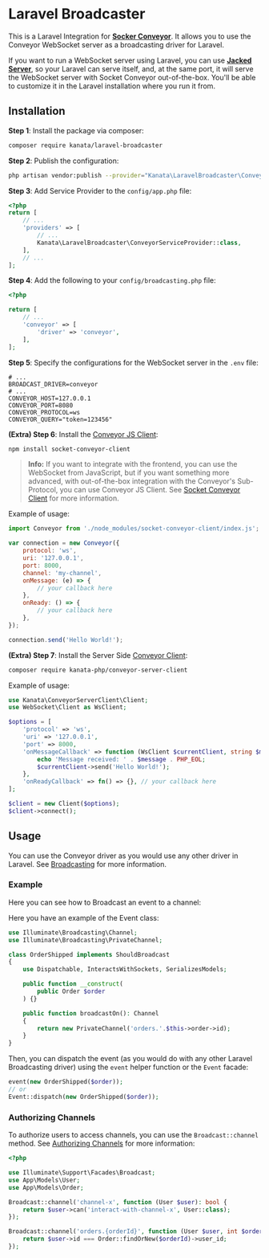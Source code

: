 
# Laravel Broadcaster

This is a Laravel Integration for [**Socker Conveyor**](http://socketconveyor.com). It allows you to use the Conveyor WebSocket server as a broadcasting driver for Laravel.

If you want to run a WebSocket server using Laravel, you can use [**Jacked Server**](https://github.com/jacked-php/jacked-server), so your Laravel can serve itself, and, at the same port, it will serve the WebSocket server with Socket Conveyor out-of-the-box. You'll be able to customize it in the Laravel installation where you run it from.

## Installation

**Step 1**: Install the package via composer:

```bash
composer require kanata/laravel-broadcaster
```

**Step 2**: Publish the configuration:

```bash
php artisan vendor:publish --provider="Kanata\LaravelBroadcaster\ConveyorServiceProvider"
```

**Step 3**: Add Service Provider to the `config/app.php` file:

```php
<?php
return [
    // ...
    'providers' => [
        // ...
        Kanata\LaravelBroadcaster\ConveyorServiceProvider::class,
    ],
    // ...
];
```

**Step 4**: Add the following to your `config/broadcasting.php` file:

```php
<?php

return [
    // ...
    'conveyor' => [
        'driver' => 'conveyor',
    ],
];
```

**Step 5**: Specify the configurations for the WebSocket server in the `.env` file:

```dotenv
# ...
BROADCAST_DRIVER=conveyor
# ...
CONVEYOR_HOST=127.0.0.1
CONVEYOR_PORT=8080
CONVEYOR_PROTOCOL=ws
CONVEYOR_QUERY="token=123456"
```

**(Extra) Step 6**: Install the [Conveyor JS Client](https://www.npmjs.com/package/socket-conveyor-client):

```bash
npm install socket-conveyor-client
```

> **Info:** If you want to integrate with the frontend, you can use the WebSocket from JavaScript, but if you want something more advanced, with out-of-the-box integration with the Conveyor's Sub-Protocol, you can use Conveyor JS Client. See [Socket Conveyor Client](https://www.npmjs.com/package/socket-conveyor-client) for more information.

Example of usage:

```javascript
import Conveyor from './node_modules/socket-conveyor-client/index.js';

var connection = new Conveyor({
    protocol: 'ws',
    uri: '127.0.0.1',
    port: 8000,
    channel: 'my-channel',
    onMessage: (e) => {
        // your callback here
    },
    onReady: () => {
        // your callback here
    },
});

connection.send('Hello World!');
```

**(Extra) Step 7**: Install the Server Side [Conveyor Client](https://github.com/kanata-php/conveyor-server-client):

```bash
composer require kanata-php/conveyor-server-client
```

Example of usage:

```php
use Kanata\ConveyorServerClient\Client;
use WebSocket\Client as WsClient;

$options = [
    'protocol' => 'ws',
    'uri' => '127.0.0.1',
    'port' => 8000,
    'onMessageCallback' => function (WsClient $currentClient, string $message) {
        echo 'Message received: ' . $message . PHP_EOL;
        $currentClient->send('Hello World!');
    },
    'onReadyCallback' => fn() => {}, // your callback here
];

$client = new Client($options);
$client->connect();
```

## Usage

You can use the Conveyor driver as you would use any other driver in Laravel. See [Broadcasting](https://laravel.com/docs/8.x/broadcasting) for more information.

### Example

Here you can see how to Broadcast an event to a channel:

Here you have an example of the Event class:

```php
use Illuminate\Broadcasting\Channel;
use Illuminate\Broadcasting\PrivateChannel;

class OrderShipped implements ShouldBroadcast
{
    use Dispatchable, InteractsWithSockets, SerializesModels;

    public function __construct(
        public Order $order
    ) {}

    public function broadcastOn(): Channel
    {
        return new PrivateChannel('orders.'.$this->order->id);
    }
}
```

Then, you can dispatch the event (as you would do with any other Laravel Broadcasting driver) using the `event` helper function or the `Event` facade:

```php
event(new OrderShipped($order));
// or
Event::dispatch(new OrderShipped($order));
```

### Authorizing Channels

To authorize users to access channels, you can use the `Broadcast::channel` method. See [Authorizing Channels](https://laravel.com/docs/8.x/broadcasting#authorizing-channels) for more information:

```php
<?php

use Illuminate\Support\Facades\Broadcast;
use App\Models\User;
use App\Models\Order;

Broadcast::channel('channel-x', function (User $user): bool {
    return $user->can('interact-with-channel-x', User::class);
});

Broadcast::channel('orders.{orderId}', function (User $user, int $orderId) {
    return $user->id === Order::findOrNew($orderId)->user_id;
});
``` 
